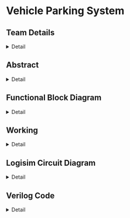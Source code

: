 # Vehicle Parking System

<!-- First Section -->
## Team Details
<details>
  <summary>Detail</summary>

  > Semester: 3rd Sem B. Tech. CSE

  > Section: S1

  > Member-1: Aarya M, 231CS103, aaryam.231cs103@nitk.edu.in, 9632584849

  > Member-2: Harsh Kaladagi, 231CS126, harshkaladagi.231cs126@nitk.edu.in, 9113622149

  > Member-3: Sagar Gowda M S, 211CS147, sagargowdams.211cs147@nitk.edu.in, 9538425944
</details>

<!-- Second Section -->
## Abstract
<details>
  <summary>Detail</summary>
  
   > Motivation: The motivation for the current project is based on the increasing need for smart parking solutions for two-wheeler and four-wheeler vehicles within urban areas. As the number of vehicles increases, there is a need for efficient management of parking to avoid congestion, save time, and lessen environmental impact. Therefore, this project targets the contribution towards making parking systems smarter and more efficient by satisfying the needs of both.
  
   > Problem Statement: he problem we have in our mind is to design a probable and costeffective parking counting system for two-wheeler and four-wheeler types of vehicles. Counting by human beings with conventional methods is always error-prone, and the available automatic methods are pretty heavy on budget and are complicated ones. We plan to design a solution that counts both vehicle types correctly without any challenges at all.
  
   > Features:
 The design objectives of the Logic Parking Counter for two and four wheelers are
to establish a practical system of counting both types of vehicles with high accuracy. The
cost will be maintained low so that it remains convenient for parking operators in dealing
with both two and four wheelers. Furthermore, an easy-to-use interface will be created so
that it would ease its use by parking management personnel and drivers of the two types of
vehicles. Finally, the system will also be designed to accommodate a variety of sizes of the
parking areas as well as flexible traffic patterns to ensure it runs efficiently in different parking environments.

</details>

<!-- Third Section -->
## Functional Block Diagram
<details>
  <summary>Detail</summary>

  > Explain the working of your model with the help of a functional table (compulsory) followed by the flowchart.
</details>

<!-- Fourth Section -->
## Working
<details>
  <summary>Detail</summary>

  > Explain the working of your model with the help of a functional table (compulsory) followed by the flowchart.
</details>

<!-- Fifth Section -->
## Logisim Circuit Diagram
<details>
  <summary>Detail</summary>

  > Update a neat logisim circuit diagram
</details>

<!-- Sixth Section -->
## Verilog Code
<details>
  <summary>Detail</summary>

  > Neatly update the Verilog code in code style only.
</details>



